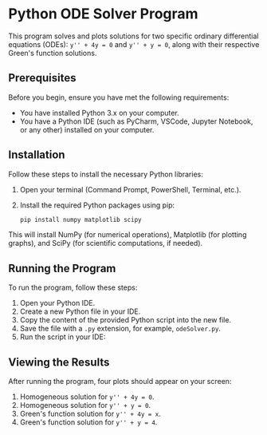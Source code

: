 # Python ODE Solver Program

This program solves and plots solutions for two specific ordinary differential equations (ODEs): `y'' + 4y = 0` and `y'' + y = 0`, along with their respective Green's function solutions.

## Prerequisites

Before you begin, ensure you have met the following requirements:
* You have installed Python 3.x on your computer.
* You have a Python IDE (such as PyCharm, VSCode, Jupyter Notebook, or any other) installed on your computer.

## Installation

Follow these steps to install the necessary Python libraries:

1. Open your terminal (Command Prompt, PowerShell, Terminal, etc.).
2. Install the required Python packages using pip:

    ```bash
    pip install numpy matplotlib scipy
    ```

This will install NumPy (for numerical operations), Matplotlib (for plotting graphs), and SciPy (for scientific computations, if needed).

## Running the Program

To run the program, follow these steps:

1. Open your Python IDE.
2. Create a new Python file in your IDE.
3. Copy the content of the provided Python script into the new file.
4. Save the file with a `.py` extension, for example, `odeSolver.py`.
5. Run the script in your IDE:

## Viewing the Results

After running the program, four plots should appear on your screen:
1. Homogeneous solution for `y'' + 4y = 0`.
2. Homogeneous solution for `y'' + y = 0`.
3. Green's function solution for `y'' + 4y = x`.
4. Green's function solution for `y'' + y = 4`.


